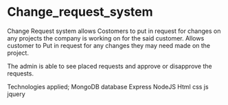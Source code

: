# Change_request_system 
Change Request system allows Costomers to put in request for changes on any projects the company is working on for the said customer.
Allows customer to Put in request for any changes they may need made on the project.

The admin is able to see placed requests and approve or disapprove the requests. 

 Technologies applied; 
 MongoDB database
 Express
 NodeJS 
 Html css js jquery

